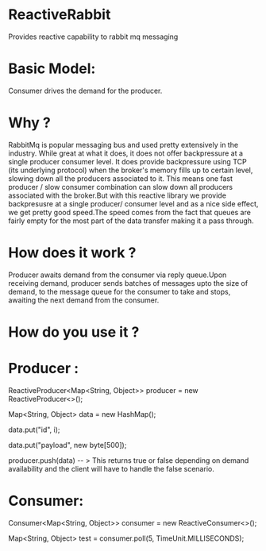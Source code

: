 # ReactiveRabbit
Provides reactive capability to rabbit mq messaging

# Basic Model: 

Consumer drives the demand for the producer.

# Why ?

RabbitMq is popular messaging bus and used pretty extensively in the industry. While great at what it does, it does not offer
backpressure at a single producer consumer level. It does provide backpressure using TCP (its underlying protocol) when the broker's memory fills up to certain level, slowing down all the producers associated to it. This means one fast producer / slow consumer combination can slow down all producers associated with the broker.But with this reactive library we provide backpresusre at a single producer/ consumer level and as a nice side effect, we get pretty good speed.The speed comes from the fact that queues are fairly empty for the most part of the data transfer making it a pass through.

# How does it work ?

Producer awaits demand from the consumer via reply queue.Upon receiving demand, producer sends batches of messages upto the size of demand, to the message queue for the consumer to take and stops, awaiting the next demand from the consumer.

# How do you use it ?

# Producer :

ReactiveProducer<Map<String, Object>> producer = new ReactiveProducer<>();

Map<String, Object> data = new HashMap();

data.put("id", i);

data.put("payload", new byte[500]);

producer.push(data) -- > This returns true or false depending on demand availability and the client will have to handle the false scenario.

# Consumer: 

Consumer<Map<String, Object>> consumer = new ReactiveConsumer<>();

Map<String, Object> test = consumer.poll(5, TimeUnit.MILLISECONDS);




